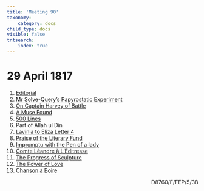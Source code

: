 ```yaml
---
title: 'Meeting 90'
taxonomy:
    category: docs
child_type: docs
visible: false
tntsearch:
    index: true
---
```


# 29 April 1817

1. [Editorial](editorial)
2. [Mr Solve-Query’s Papyrostatic Experiment](experiment)  
3. [On Captain Harvey of Battle](harvey)  
4. [A Muse Found](muse)
5. [500 Lines](lines)
6. <span class="grey">Part of Allah ul Din</span>
7. [Lavinia to Eliza Letter 4](lavinia-4)
8. [Praise of the Literary Fund](fund)
9. [Impromptu with the Pen of a lady](impromptu)
10. [Comte Léandre à L’Editresse](leandre)
11. [The Progress of Sculpture](sculpture)
12. [The Power of Love](love)
13. [Chanson à Boire](chanson)

<div style="text-align:right"><span class="dro">D8760/F/FEP/5/38</span> <a href="https://calmview.derbyshire.gov.uk/calmview/Record.aspx?src=CalmView.Catalog&id=D8760%2fF%2fFEP%2f5%2f38&pos=8" target="_blank"><i class="fa fa-external-link"></i></a></div>